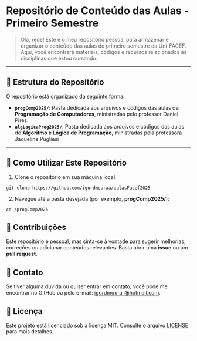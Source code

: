 # Repositório de Conteúdo das Aulas - Primeiro Semestre

> Olá, rede! Este é o meu repositório pessoal para armazenar e organizar o conteúdo das aulas do primeiro semestre da Uni-FACEF. Aqui, você encontrará materiais, códigos e recursos relacionados às disciplinas que estou cursando.

---

## 📂 Estrutura do Repositório

O repositório está organizado da seguinte forma:

- **`progComp2025/`**: Pasta dedicada aos arquivos e códigos das aulas de **Programação de Computadores**, ministradas pelo professor Daniel Pires.
- **`algLogicaProg2025/`**: Pasta dedicada aos arquivos e códigos das aulas de **Algoritmo e Lógica de Programação**, ministradas pela professora Jaqueline Pugliesi

---


## 🚀 Como Utilizar Este Repositório

1. Clone o repositório em sua máquina local:
```
git clone https://github.com/igordmouraa/aulasFacef2025
```

2. Navegue até a pasta desejada (por exemplo, **progComp2025/**):
```
cd /progComp2025
```

## 📝 Contribuições

Este repositório é pessoal, mas sinta-se à vontade para sugerir melhorias, correções ou adicionar conteúdos relevantes. Basta abrir uma **issue** ou um **pull request**.

## 📧 Contato
Se tiver alguma dúvida ou quiser entrar em contato, você pode me encontrar no GitHub ou pelo e-mail: igordmoura_@hotmail.com.

## 📄 Licença
Este projeto está licenciado sob a licença MIT. Consulte o arquivo [LICENSE](LICENSE) para mais detalhes.
